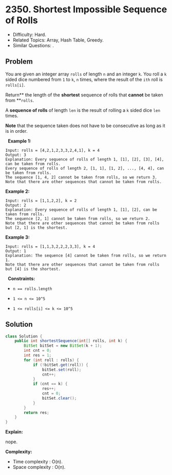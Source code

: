 # 2350. Shortest Impossible Sequence of Rolls

- Difficulty: Hard.
- Related Topics: Array, Hash Table, Greedy.
- Similar Questions: .

## Problem

You are given an integer array ```rolls``` of length ```n``` and an integer ```k```. You roll a ```k``` sided dice numbered from ```1``` to ```k```, ```n``` times, where the result of the ```ith``` roll is ```rolls[i]```.

Return** the length of the **shortest** sequence of rolls that **cannot** be taken from **```rolls```.

A **sequence of rolls** of length ```len``` is the result of rolling a ```k``` sided dice ```len``` times.

**Note** that the sequence taken does not have to be consecutive as long as it is in order.

 
**Example 1:**

```
Input: rolls = [4,2,1,2,3,3,2,4,1], k = 4
Output: 3
Explanation: Every sequence of rolls of length 1, [1], [2], [3], [4], can be taken from rolls.
Every sequence of rolls of length 2, [1, 1], [1, 2], ..., [4, 4], can be taken from rolls.
The sequence [1, 4, 2] cannot be taken from rolls, so we return 3.
Note that there are other sequences that cannot be taken from rolls.
```

**Example 2:**

```
Input: rolls = [1,1,2,2], k = 2
Output: 2
Explanation: Every sequence of rolls of length 1, [1], [2], can be taken from rolls.
The sequence [2, 1] cannot be taken from rolls, so we return 2.
Note that there are other sequences that cannot be taken from rolls but [2, 1] is the shortest.
```

**Example 3:**

```
Input: rolls = [1,1,3,2,2,2,3,3], k = 4
Output: 1
Explanation: The sequence [4] cannot be taken from rolls, so we return 1.
Note that there are other sequences that cannot be taken from rolls but [4] is the shortest.
```

 
**Constraints:**


	
- ```n == rolls.length```
	
- ```1 <= n <= 10^5```
	
- ```1 <= rolls[i] <= k <= 10^5```



## Solution

```java
class Solution {
    public int shortestSequence(int[] rolls, int k) {
        BitSet bitSet = new BitSet(k + 1);
        int cnt = 0;
        int res = 1;
        for (int roll : rolls) {
            if (!bitSet.get(roll)) {
                bitSet.set(roll);
                cnt++;
            }
            if (cnt == k) {
                res++;
                cnt = 0;
                bitSet.clear();
            }
        }
        return res;
    }
}
```

**Explain:**

nope.

**Complexity:**

* Time complexity : O(n).
* Space complexity : O(n).
